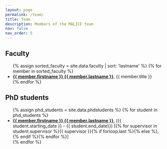 ```yaml
---
layout: page
permalink: /team/
title: Team
description: Members of the MALICE team
nav: false
nav_order: 5
---
```


<h2>Faculty</h2>

<ul>
  {% assign sorted_faculty = site.data.faculty | sort: 'lastname' %}
  {% for member in sorted_faculty %}
    <li>
      <strong><a href="{{ member.url }}" target="_blank">{{ member.firstname }} {{ member.lastname }}</a></strong>,
      {{ member.title }}
    </li>
  {% endfor %}
</ul>



<h2>PhD students</h2>

<ul>
  {% assign phd_students = site.data.phdstudents %}
  {% for student in phd_students %}
    <li>
      <strong><a href="{{ member.url }}" target="_blank">{{ member.firstname }} {{ member.lastname }}</a></strong>,
      ({{ student.starting_date }} - {{ student.end_date}})
      [{% for supervisor in student.supervisor %}{{ supervisor }}{% if forloop.last %}{% else %}, {% endif %}{% endfor %}]<br>
    </li>
  {% endfor %}
</ul>
